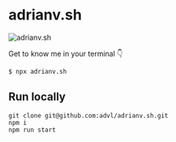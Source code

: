 # adrianv.sh

![adrianv.sh](https://i.imgur.com/JosdwTe.gif)

Get to know me in your terminal 👇

```bash
$ npx adrianv.sh
```

## Run locally
```
git clone git@github.com:advl/adrianv.sh.git
npm i
npm run start
```

<!---
## VIM Settings

To disable tsserver linter in vim

`:let g:ale_linters={'javascript':['eslint']}`

`:ALEReset`
-->
